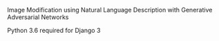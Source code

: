 Image Modification using Natural Language Description with Generative Adversarial Networks

Python 3.6 required for Django 3
